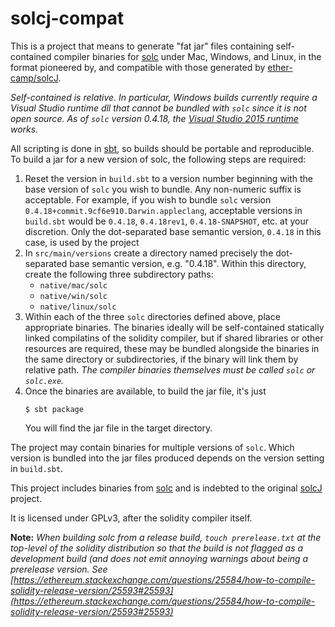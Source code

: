 # solcj-compat

This is a project that means to generate "fat jar" files containing
self-contained compiler binaries for [solc](https://github.com/ethereum/solidity) under Mac, Windows, and Linux,
in the format pioneered by, and compatible with those generated by
[ether-camp/solcJ](https://github.com/ether-camp/solcJ).

*Self-contained is relative. In particular, Windows builds currently require a Visual Studio runtime dll
that cannot be bundled with `solc` since it is not open source. As of `solc` version 0.4.18, the
[Visual Studio 2015 runtime](https://www.microsoft.com/en-us/download/details.aspx?id=48145) works.*

All scripting is done in [sbt](http://www.scala-sbt.org), so builds
should be portable and reproducible. To build a jar for a new version
of solc, the following steps are required:

1. Reset the version in `build.sbt` to a version number beginning
   with the base version of `solc` you wish to bundle. Any non-numeric
   suffix is acceptable. For example, if you wish to bundle
   `solc` version `0.4.18+commit.9cf6e910.Darwin.appleclang`, acceptable
   versions in `build.sbt` would be `0.4.18`, `0.4.18rev1`, `0.4.18-SNAPSHOT`,
   etc. at your discretion. Only the dot-separated base semantic version,
   `0.4.18` in this case, is used by the project
2. In `src/main/versions` create a directory named precisely the dot-separated
   base semantic version, e.g. "0.4.18". Within this directory, create
   the following three subdirectory paths:
   * `native/mac/solc`
   * `native/win/solc`
   * `native/linux/solc`
3. Within each of the three `solc` directories defined above, place appropriate
   binaries. The binaries ideally will be self-contained statically linked
   compilatins of the solidity compiler, but if shared libraries or other resources
   are required, these may be bundled alongside the binaries in the same directory
   or subdirectories, if the binary will link them by relative path.
   *The compiler binaries themselves must be called `solc` or `solc.exe`.*
4. Once the binaries are available, to build the jar file, it's just
   ```
   $ sbt package
   ```
   You will find the jar file in the target directory.

The project may contain binaries for multiple versions of `solc`.
Which version is bundled into the jar files produced depends on the
version setting in `build.sbt`.

This project includes binaries from [solc](https://github.com/ethereum/solidity)
and is indebted to the original [solcJ](https://github.com/ether-camp/solcJ) project.

It is licensed under GPLv3, after the solidity compiler itself.

**Note:** *When building solc from a release build, `touch prerelease.txt` at
the top-level of the solidity distribution so that the build is not flagged as
a development build (and does not emit annoying warnings about being a
prerelease version. See
[https://ethereum.stackexchange.com/questions/25584/how-to-compile-solidity-release-version/25593#25593](https://ethereum.stackexchange.com/questions/25584/how-to-compile-solidity-release-version/25593#25593)*

   
   